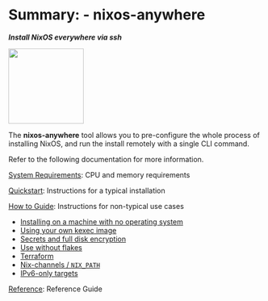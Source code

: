 # Summary: - nixos-anywhere

**_Install NixOS everywhere via ssh_**

<img title="" src="https://raw.githubusercontent.com/nix-community/nixos-anywhere/main/docs/logo.svg" alt="" width="149">

The **nixos-anywhere** tool allows you to pre-configure the whole process of
installing NixOS, and run the install remotely with a single CLI command.

Refer to the following documentation for more information.

[System Requirements](./requirements.md): CPU and memory requirements

[Quickstart](./quickstart.md): Instructions for a typical installation

[How to Guide](./howtos/INDEX.md): Instructions for non-typical use cases

- [Installing on a machine with no operating system](./howtos/no-os.md)
- [Using your own kexec image](./howtos/custom-kexec.md)
- [Secrets and full disk encryption](./howtos/secrets.md)
- [Use without flakes](./howtos/use-without-flakes.md)
- [Terraform](./howtos/terraform.md)
- [Nix-channels / `NIX_PATH`](./howtos/nix-path.md)
- [IPv6-only targets](./howtos/ipv6.md)

[Reference](./reference.md): Reference Guide
